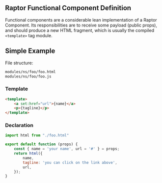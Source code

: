 ## Raptor Functional Component Definition

Functional components are a considerable lean implementation of a Raptor Component. Its responsibilities are to receive some payload (public props), and should produce a new HTML fragment, which is usually the compiled `<template>` tag module.

## Simple Example

File structure:

```bash
modules/ns/foo/foo.html
modules/ns/foo/foo.js
```

### Template

```html
<template>
    <a set:href="url">{name}</a>
    <p>{tagline}</p>
</template>
```

### Declaration

```js
import html from "./foo.html"

export default function (props) {
    const { name = 'your name', url = '#' } = props;
    return html({
        name,
        tagline: 'you can click on the link above',
        url,
    });
}
```
